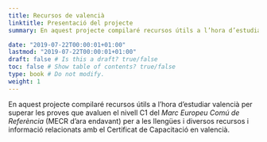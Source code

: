 ```yaml
---
title: Recursos de valencià
linktitle: Presentació del projecte
summary: En aquest projecte compilaré recursos útils a l’hora d’estudiar valencià per superar les proves que avaluen el nivell C1 del Marc Europeu Comú de Referència (MECR d’ara endavant) per a les llengües i diversos recursos i informació relacionats amb el Certificat de Capacitació en valencià.

date: "2019-07-22T00:00:01+01:00"
lastmod: "2019-07-22T00:00:01+01:00"
draft: false # Is this a draft? true/false
toc: false # Show table of contents? true/false
type: book # Do not modify.
weight: 1
---
```


En aquest projecte compilaré recursos útils a l’hora d’estudiar valencià per superar les proves que avaluen el nivell C1 del *Marc Europeu Comú de Referència* (MECR d’ara endavant) per a les llengües i diversos recursos i informació relacionats amb el Certificat de Capacitació en valencià.
